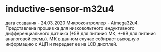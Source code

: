 # inductive-sensor-m32u4
дата создания - 24.03.2020
Микроконтроллер - Atmega32u4.
Представлена прошивка для низковольтного индуктивного дифференциального датчика (+5В для питания МК, +-9В для питания аналоговой схемы).
МК в данном случае собирает выходную информацию с АЦП и передает ее на LCD дисплей.
